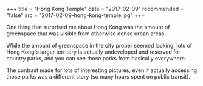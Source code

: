 +++
title = "Hong Kong Temple"
date = "2017-02-09"
recommended = "false"
src = "2017-02-09-hong-kong-temple.jpg"
+++

One thing that surprised me about Hong Kong was the amount of greenspace that was visible from otherwise dense urban areas.

While the amount of greenspace in the city proper seemed lacking, lots of Hong Kong's larger territory is actually undeveloped and reserved for country parks, and you can see those parks from basically everywhere.

The contrast made for lots of interesting pictures, even if actually accessing those parks was a different story (so many hours spent on public transit).
